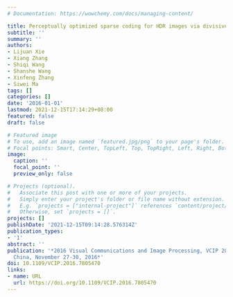 ```yaml
---
# Documentation: https://wowchemy.com/docs/managing-content/

title: Perceptually optimized sparse coding for HDR images via divisive normalization
subtitle: ''
summary: ''
authors:
- Lijuan Xie
- Xiang Zhang
- Shiqi Wang
- Shanshe Wang
- Xinfeng Zhang
- Siwei Ma
tags: []
categories: []
date: '2016-01-01'
lastmod: 2021-12-15T17:14:29+08:00
featured: false
draft: false

# Featured image
# To use, add an image named `featured.jpg/png` to your page's folder.
# Focal points: Smart, Center, TopLeft, Top, TopRight, Left, Right, BottomLeft, Bottom, BottomRight.
image:
  caption: ''
  focal_point: ''
  preview_only: false

# Projects (optional).
#   Associate this post with one or more of your projects.
#   Simply enter your project's folder or file name without extension.
#   E.g. `projects = ["internal-project"]` references `content/project/deep-learning/index.md`.
#   Otherwise, set `projects = []`.
projects: []
publishDate: '2021-12-15T09:14:28.576314Z'
publication_types:
- '1'
abstract: ''
publication: '*2016 Visual Communications and Image Processing, VCIP 2016, Chengdu,
  China, November 27-30, 2016*'
doi: 10.1109/VCIP.2016.7805470
links:
- name: URL
  url: https://doi.org/10.1109/VCIP.2016.7805470
---
```

